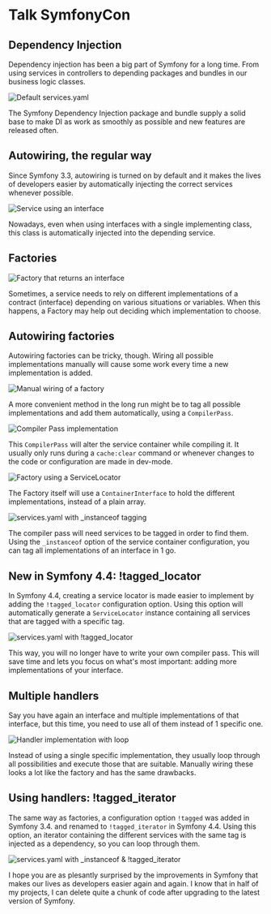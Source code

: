 # Talk SymfonyCon

## Dependency Injection
Dependency injection has been a big part of Symfony for a long time. From
using services in controllers to depending packages and bundles in our business
logic classes.

![Default services.yaml](slides/slide-1.png)

The Symfony Dependency Injection package and bundle supply
a solid base to make DI as work as smoothly as possible and new features
are released often.

## Autowiring, the regular way
Since Symfony 3.3, autowiring is turned on by default and it makes the lives
of developers easier by automatically injecting the correct services whenever
possible.

![Service using an interface](slides/slide-2.png)

Nowadays, even when using interfaces with a single implementing class, this
class is automatically injected into the depending service.

## Factories
![Factory that returns an interface](slides/slide-3.png)

Sometimes, a service needs to rely on different implementations of a contract
(interface) depending on various situations or variables. When this happens,
a Factory may help out deciding which implementation to choose.

## Autowiring factories
Autowiring factories can be tricky, though. Wiring all possible implementations
manually will cause some work every time a new implementation is added.

![Manual wiring of a factory](slides/slide-4.png)

A more convenient method in the long run might be to tag all possible implementations
and add them automatically, using a `CompilerPass`.

![Compiler Pass implementation](slides/slide-5.png)

This `CompilerPass` will alter the service container while compiling it. It
usually only runs during a `cache:clear` command or whenever changes to the
code or configuration are made in dev-mode.

![Factory using a ServiceLocator](slides/slide-6.png)

The Factory itself will use a `ContainerInterface` to hold the different
implementations, instead of a plain array.

![services.yaml with _instanceof tagging](slides/slide-7.png)

The compiler pass will need services to be tagged in order to find them. Using
the `_instanceof` option of the service container configuration, you can tag
all implementations of an interface in 1 go.

## New in Symfony 4.4: !tagged_locator
In Symfony 4.4, creating a service locator is made easier to implement by
adding the `!tagged_locator` configuration option. Using this option will
automatically generate a `ServiceLocator` instance containing all services
that are tagged with a specific tag.

![services.yaml with !tagged_locator](slides/slide-8.png)

This way, you will no longer have to write your own compiler pass. This will
save time and lets you focus on what's most important: adding more implementations
of your interface.

## Multiple handlers
Say you have again an interface and multiple implementations of that interface,
but this time, you need to use all of them instead of 1 specific one.

![Handler implementation with loop](slides/slide-9.png)

Instead of using a single specific implementation, they usually loop through
all possibilities and execute those that are suitable. Manually wiring these
looks a lot like the factory and has the same drawbacks.

## Using handlers: !tagged_iterator
The same way as factories, a configuration option `!tagged` was added in Symfony
3.4. and renamed to `!tagged_iterator` in Symfony 4.4. Using this option, an
iterator containing the different services with the same tag is injected as
a dependency, so you can loop through them.

![services.yaml with _instanceof & !tagged_iterator](slides/slide-10.png)

I hope you are as plesantly surprised by the improvements in Symfony that
makes our lives as developers easier again and again. I know that in half
of my projects, I can delete quite a chunk of code after upgrading to the
latest version of Symfony. 
